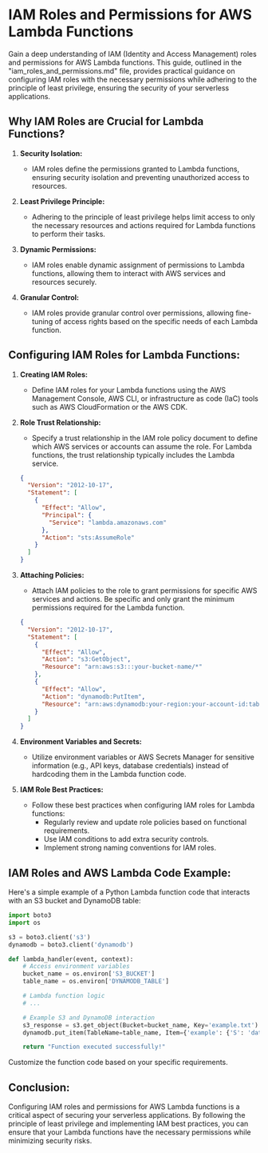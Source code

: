 
# IAM Roles and Permissions for AWS Lambda Functions

Gain a deep understanding of IAM (Identity and Access Management) roles and permissions for AWS Lambda functions. This guide, outlined in the "iam_roles_and_permissions.md" file, provides practical guidance on configuring IAM roles with the necessary permissions while adhering to the principle of least privilege, ensuring the security of your serverless applications.

## Why IAM Roles are Crucial for Lambda Functions?

1. **Security Isolation:**
   - IAM roles define the permissions granted to Lambda functions, ensuring security isolation and preventing unauthorized access to resources.

2. **Least Privilege Principle:**
   - Adhering to the principle of least privilege helps limit access to only the necessary resources and actions required for Lambda functions to perform their tasks.

3. **Dynamic Permissions:**
   - IAM roles enable dynamic assignment of permissions to Lambda functions, allowing them to interact with AWS services and resources securely.

4. **Granular Control:**
   - IAM roles provide granular control over permissions, allowing fine-tuning of access rights based on the specific needs of each Lambda function.

## Configuring IAM Roles for Lambda Functions:

1. **Creating IAM Roles:**
   - Define IAM roles for your Lambda functions using the AWS Management Console, AWS CLI, or infrastructure as code (IaC) tools such as AWS CloudFormation or the AWS CDK.

2. **Role Trust Relationship:**
   - Specify a trust relationship in the IAM role policy document to define which AWS services or accounts can assume the role. For Lambda functions, the trust relationship typically includes the Lambda service.

   ```json
   {
     "Version": "2012-10-17",
     "Statement": [
       {
         "Effect": "Allow",
         "Principal": {
           "Service": "lambda.amazonaws.com"
         },
         "Action": "sts:AssumeRole"
       }
     ]
   }
   ```

3. **Attaching Policies:**
   - Attach IAM policies to the role to grant permissions for specific AWS services and actions. Be specific and only grant the minimum permissions required for the Lambda function.

   ```json
   {
     "Version": "2012-10-17",
     "Statement": [
       {
         "Effect": "Allow",
         "Action": "s3:GetObject",
         "Resource": "arn:aws:s3:::your-bucket-name/*"
       },
       {
         "Effect": "Allow",
         "Action": "dynamodb:PutItem",
         "Resource": "arn:aws:dynamodb:your-region:your-account-id:table/your-table-name"
       }
     ]
   }
   ```

4. **Environment Variables and Secrets:**
   - Utilize environment variables or AWS Secrets Manager for sensitive information (e.g., API keys, database credentials) instead of hardcoding them in the Lambda function code.

5. **IAM Role Best Practices:**
   - Follow these best practices when configuring IAM roles for Lambda functions:
     - Regularly review and update role policies based on functional requirements.
     - Use IAM conditions to add extra security controls.
     - Implement strong naming conventions for IAM roles.

## IAM Roles and AWS Lambda Code Example:

Here's a simple example of a Python Lambda function code that interacts with an S3 bucket and DynamoDB table:

```python
import boto3
import os

s3 = boto3.client('s3')
dynamodb = boto3.client('dynamodb')

def lambda_handler(event, context):
    # Access environment variables
    bucket_name = os.environ['S3_BUCKET']
    table_name = os.environ['DYNAMODB_TABLE']

    # Lambda function logic
    # ...

    # Example S3 and DynamoDB interaction
    s3_response = s3.get_object(Bucket=bucket_name, Key='example.txt')
    dynamodb.put_item(TableName=table_name, Item={'example': {'S': 'data'}})

    return "Function executed successfully!"
```

Customize the function code based on your specific requirements.

## Conclusion:

Configuring IAM roles and permissions for AWS Lambda functions is a critical aspect of securing your serverless applications. By following the principle of least privilege and implementing IAM best practices, you can ensure that your Lambda functions have the necessary permissions while minimizing security risks.

